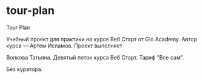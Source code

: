 # tour-plan

Tour Plan

Учебный проект для практики на курсе Веб Старт от Glo Academy. Автор курса — Артем Исламов.
Проект выполняет

Волкова Татьяна. Девятый поток курса Веб Старт. Тариф "Все сам".

Без куратора.
